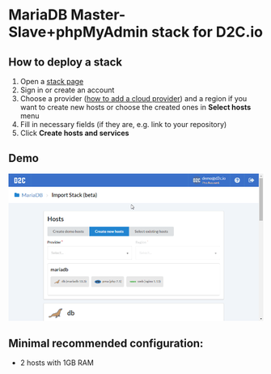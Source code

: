 # MariaDB Master-Slave+phpMyAdmin stack for D2C.io

## How to deploy a stack

1. Open a [stack page](https://panel.d2c.io/?import=https://github.com/d2cio/mariadb-masterslave-stack/archive/master.zip)
2. Sign in or create an account
3. Choose a provider ([how to add a cloud provider](https://docs.d2c.io/getting-started/cloud-providers/)) and a region if you want to create new hosts or choose the created ones in **Select hosts** menu
3. Fill in necessary fields (if they are, e.g. link to your repository)
4. Click **Create hosts and services**

## Demo

![How to deploy a stack](https://github.com/mastappl/images/blob/master/mariadb.gif)

## Minimal recommended configuration:

- 2 hosts with 1GB RAM
